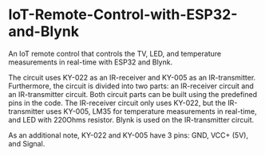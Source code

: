 # IoT-Remote-Control-with-ESP32-and-Blynk
An IoT remote control that controls the TV, LED, and temperature measurements in real-time with ESP32 and Blynk.

The circuit uses KY-022 as an IR-receiver and KY-005 as an IR-transmitter.
Furthermore, the circuit is divided into two parts: an IR-receiver circuit and an IR-transmitter circuit.
Both circuit parts can be built using the predefined pins in the code.
The IR-receiver circuit only uses KY-022, but the IR-transmitter uses KY-005, LM35 for temperature measurements in real-time, and LED with 220Ohms resistor.
Blynk is used on the IR-transmitter circuit.

As an additional note, KY-022 and KY-005 have 3 pins: GND, VCC+ (5V), and Signal.
